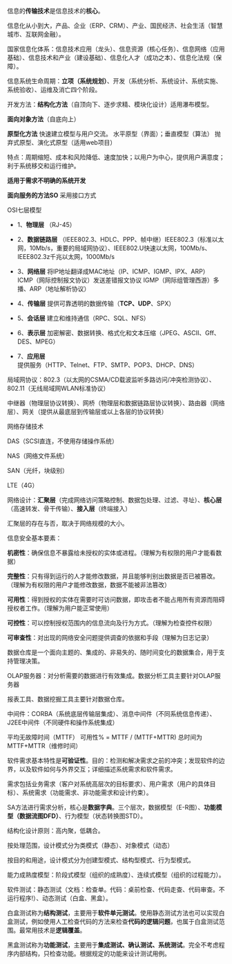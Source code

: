 信息的**传输技术**是信息技术的**核心**。

信息化从小到大，产品、企业（ERP、CRM）、产业、国民经济、社会生活（智慧城市、互联网金融）。

国家信息化体系：信息技术应用（龙头）、信息资源（核心任务）、信息网络（应用基础）、信息技术和产业（建设基础）、信息化人才（成功之本）、信息化法规（保障）。

信息系统生命周期：**立项（系统规划）**、开发（系统分析、系统设计、系统实施、系统验收）、运维及消亡四个阶段。

开发方法：**结构化方法**（自顶向下、逐步求精、模块化设计）适用瀑布模型。

**面向对象方法**（自底向上）

**原型化方法** 快速建立模型与用户交流。 水平原型（界面）；垂直模型（算法） 抛弃式原型、演化式原型（适用web项目）

特点：周期缩短、成本和风险降低、速度加快；以用户为中心，提供用户满意度；利于系统移交和运行维护。

**适用于需求不明确的系统开发**

**面向服务的方法SO** 采用接口方式

OSI七层模型

- 1、**物理层** （RJ-45）

- 2、**数据链路层** （IEEE802.3、HDLC、PPP、帧中继）IEEE802.3（标准以太网，10Mb/s，重要的局域网协议）、IEEE802.U快速以太网，100Mb/s、IEEE802.3z千兆以太网，1000Mb/s

- 3、**网络层** 将IP地址翻译成MAC地址（IP、ICMP、IGMP、IPX、ARP） ICMP（网际控制报文协议）发送差错报文协议 IGMP（网际组管理西游）多播、ARP（地址解析协议）

- 4、**传输层** 提供可靠透明的数据传输（**TCP、UDP**、SPX）

- 5、**会话层** 建立和维持通信（RPC、SQL、NFS）

- 6、**表示层** 加密解密、数据转换、格式化和文本压缩（JPEG、ASCII、Gff、DES、MPEG）

- 7、**应用层** 提供服务（HTTP、Telnet、FTP、SMTP、POP3、DHCP、DNS）

局域网协议：802.3（以太网的CSMA/CD载波监听多路访问/冲突检测协议）、802.11（无线局域网WLAN标准协议）

中继器（物理层协议转换）、网桥（物理层和数据链路层协议转换）、路由器（网络层）、网关（提供从最底层到传输层或以上各层的协议转换）

网络存储技术

DAS（SCSI直连，不使用存储操作系统）

NAS（网络文件系统）

SAN（光纤，块级别）

LTE（4G）

网络设计：**汇聚层**（完成网络访问策略控制、数据包处理、过滤、寻址）、**核心层**（高速转发、骨干传输）、**接入层**（终端接入）

汇聚层的存在与否，取决于网络规模的大小。

信息安全基本要素：

**机密性**：确保信息不暴露给未授权的实体或进程。（理解为有权限的用户才能看数据）

**完整性**：只有得到运行的人才能修改数据，并且能够判别出数据是否已被篡改。（理解为有权限的用户才能修改数据，数据不能被非法篡改）

**可用性**：得到授权的实体在需要时可访问数据，即攻击者不能占用所有资源而阻碍授权者工作。（理解为用户能正常使用）

**可控性**：可以控制授权范围内的信息流向及行为方式。（理解为检查控件权限）

**可审查性**：对出现的网络安全问题提供调查的依据和手段（理解为日志记录）

数据仓库是一个面向主题的、集成的、非易失的、随时间变化的数据集合，用于支持管理决策。


OLAP服务器：对分析需要的数据进行有效集成。数据分析工具主要针对OLAP服务器

报表工具、数据挖掘工具主要针对数据仓库。

中间件：CORBA（系统底层传输层集成）、消息中间件（不同系统信息传递）、J2EE中间件（不同硬件和操作系统集成）

平均无故障时间（MTTF） 可用性% = MTTF / (MTTF+MTTR) 总时间为MTTF+MTTR（维修时间）

软件需求基本特性是**可验证性**。目的：检测和解决需求之前的冲突；发现软件的边界，以及软件如何与外界交互；详细描述系统需求和软件需求。

需求包括业务需求（客户对系统高层次的目标要求）、用户需求（用户的具体目标）、系统需求（功能需求、非功能需求和设计约束）。

SA方法进行需求分析，核心是**数据字典**。三个层次，数据模型（E-R图）、**功能模型（数据流图DFD）**、行为模型（状态转换图STD）。

结构化设计原则：高内聚，低耦合。

按处理范围，设计模式分为类模式（静态）、对象模式（动态）

按目的和用途，设计模式分为创建型模式、结构型模式、行为型模式。

能力成熟度模型：阶段式模型（组织的成熟度）、连续式模型（组织的过程能力）。

软件测试：静态测试（文档：检查单。代码：桌前检查、代码走查、代码审查。不运行程序!）、动态测试（白盒、黑盒）。

白盒测试称为**结构测试**，主要用于**软件单元测试**。使用静态测试方法也可以实现白盒测试，例如使用人工检查代码的方法来检查**代码的逻辑问题**，也属于白盒测试范围。最常用技术是**逻辑覆盖**。

黑盒测试称为**功能测试**，主要用于**集成测试、确认测试、系统测试**。完全不考虑程序内部结构，只检查功能。根据规定的功能来设计测试用例。









